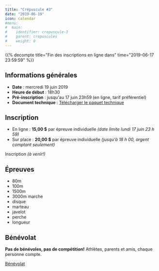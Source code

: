 ```yaml
---
title: "Crépuscule #3"
date: "2019-06-19"
icon: calendar
#menu:
#  main:
#    identifier: crepuscule-3
#    parent: crepuscules
#    weight: 0
---
```


{{% decompte title="Fin des inscriptions en ligne dans" time="2019-06-17 23:59:59" %}}

## Informations générales

- **Date** : mercredi 19 juin 2019
- **Heure de début** : 18h30
- **Pré-inscription** : jusqu'au 17 juin 23h59 (en ligne, tarif préférentiel)
- **Document technique** : [Télécharger le paquet technique](https://assets.corsaire-chaparral.org/competitions/2019/crepuscules/crepuscule-3-document-technique.pdf)

## Inscription

- En ligne : **15,00 $** par épreuve individuelle _(date limite lundi 17 juin 23 h 59)_
- Sur place : **20,00 $** par épreuve individuelle _(jusqu’à 18 h 00, argent comptant seulement)_

<a class="btn btn-default disabled" target="_blank">Inscription *(à venir!)* <span class="icon icon-pencil"></span></a>

## Épreuves

- 80m
- 100m
- 1500m
- 3000m marche
- disque
- marteau
- javelot
- perche
- longueur 

## Bénévolat

**Pas de bénévoles, pas de compétition!** Athlètes, parents et amis, chaque personne compte.

<a href="https://campagnes.corsaire-chaparral.org/benevolat-crepuscule-3-2019" class="btn btn-primary" target="_blank">Bénévolat <span class="icon icon-angle-right"></span></a>
